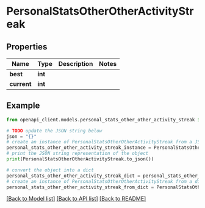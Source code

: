 # PersonalStatsOtherOtherActivityStreak


## Properties

Name | Type | Description | Notes
------------ | ------------- | ------------- | -------------
**best** | **int** |  | 
**current** | **int** |  | 

## Example

```python
from openapi_client.models.personal_stats_other_other_activity_streak import PersonalStatsOtherOtherActivityStreak

# TODO update the JSON string below
json = "{}"
# create an instance of PersonalStatsOtherOtherActivityStreak from a JSON string
personal_stats_other_other_activity_streak_instance = PersonalStatsOtherOtherActivityStreak.from_json(json)
# print the JSON string representation of the object
print(PersonalStatsOtherOtherActivityStreak.to_json())

# convert the object into a dict
personal_stats_other_other_activity_streak_dict = personal_stats_other_other_activity_streak_instance.to_dict()
# create an instance of PersonalStatsOtherOtherActivityStreak from a dict
personal_stats_other_other_activity_streak_from_dict = PersonalStatsOtherOtherActivityStreak.from_dict(personal_stats_other_other_activity_streak_dict)
```
[[Back to Model list]](../README.md#documentation-for-models) [[Back to API list]](../README.md#documentation-for-api-endpoints) [[Back to README]](../README.md)


